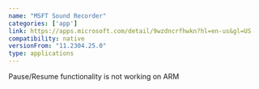 ```yaml
---
name: "MSFT Sound Recorder"
categories: ['app']
link: https://apps.microsoft.com/detail/9wzdncrfhwkn?hl=en-us&gl=US
compatibility: native
versionFrom: "11.2304.25.0"
type: applications
---
```


Pause/Resume functionality is not working on ARM